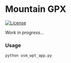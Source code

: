 # Mountain GPX

[![License](https://img.shields.io/pypi/l/osmapi.svg)](https://github.com/krisanselmo/osm_wpt/blob/master/LICENSE)

_Work in progress..._

### Usage

```bash
python osm_wpt_app.py
```
